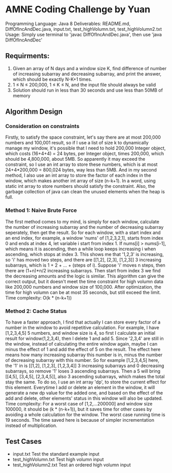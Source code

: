 # AMNE Coding Challenge by Yuan
Programming Language: Java 8
Deliverables: README.md, DiffOfIncAndDec.java, input.txt, test_highVolumn.txt, test_highVolumn2.txt
Usage: Simply use terminal to 'javac DiffOfIncAndDec.java', then use 'java DiffOfIncAndDec'

## Requirments:
1. Given an array of N days and a window size K, find difference of number of increasing subarray and decreasing subarray, and print the answer, which should be exactly N-K+1 times.
2. 1 ≤ N ≤ 200,000, 1 ≤ K ≤ N, and the input file should always be valid
3. Solution should run in less than 30 seconds and use less than 50MB of memory

## Algorithm Design
### Consideration on constraints
Firstly, to satisfy the space constraint, let's say there are at most 200,000 numbers and 100,001 result, so if I use a list of size k to dynamically manage my window, it's possible that I need to hold 200,000 Integer object, which costs (16+4+4) = 24 bytes, per Integer object, times 200,000, which should be 4,800,000, about 5MB. So apparently it may exceed the constraint, so I use an int array to store these numbers, which is at most 24+4*200,000 = 800,024 bytes, way less than 5MB.
And in my second method, I also use an int array to store the factor of each index in the window, which makes another int array of size (n-k+1). In a word, using static int array to store numbers should satisfy the constraint.
Also, the garbage collection of java can clean the unused elements when the heap is full.

### Method 1: Naive Brute Force
The first method comes to my mind, is simply for each window, calculate the number of increasing subarray and the number of decreasing subarray seperately, then get the result.
So for each window, with a start index and an end index, for example, a window 'nums' of [1,2,3,2,1], starts from index 0 and ends at index 4, let variable i start from index 1. If nums[i] > nums[i-1], which means it is ascending, then a while loop keeps increasing i when ascending, which stops at index 3. This shows me that '1,2,3' is increasing, so 'i' has moved two steps, and there are [[1,2], [2,3], [1,2,3]] 3 increasing subarrays, which is 1 + 2 + ... + (steps of i). Suppose 'i' moves n steps, then there are (1+n)*n/2 increasing subarrays. Then start from index 3 we find the decreasing amounts and the logic is similar.
This algorithm can give the correct output, but it doesn't meet the time constraint for high volumn data like 200,000 numbers and window size of 100,000. After optimization, the time for high volumn can be at most 35 seconds, but still exceed the limit.
Time complexity: O(k * (n-k+1))

### Method 2: Cache Status
To have a faster approach, I find that actually I can store every factor of a number in the window to avoid repetitive calculation.
For example, I have [1,2,3,4,5] 5 numbers, and window size is 4, so first I calculate an initial result for window(1,2,3,4), then I delete 1 and add 5. Since '2,3,4' are still in the window, instead of calculating the entire window again, maybe I can minus the effect of 1 and add the effect of 5 on the result. The effect here means how many increasing subarray this number is in, minus the number of decreasing subarray with this number.
So for example [1,2,3,4,5] here, the '1' in is [[1,2], [1,2,3], [1,2,3,4]] 3 increasing subarrays and 0 decreasing subarrays, so remove '1' loses 3 ascending subarrays. Then a 5 will bring [[4,5], [3,4,5], [2,3,4,5]], also 3 ascending subarrays, which makes the total stay the same.
To do so, I use an int array 'dp', to store the current effect for this element. Everytime I add or delete an element in the window, it will generate a new dp value for the added one, and based on the effect of the add and delete, other elements' status in this window will also be updated.
Time complexity: For a worst case of [1,2,...200000] and window size 100000, it should be (k * (n-k+1)), but it saves time for other cases by avoiding a whole calculation for the window.
The worst case running time is 19 seconds. The time saved here is because of simpler incrementation instead of multiplication.

## Test Cases
- input.txt Test the standard example input
- test_highVolumn.txt Test high volumn input
- test_highVolumn2.txt Test an ordered high volumn input
